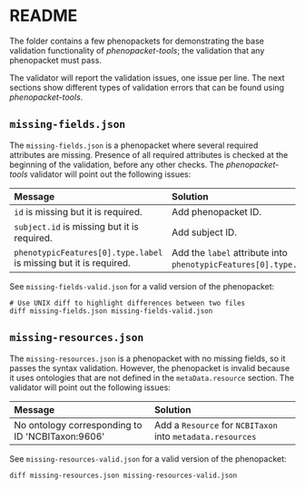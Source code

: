 # README

The folder contains a few phenopackets for demonstrating the base validation functionality of *phenopacket-tools*; 
the validation that any phenopacket must pass.

The validator will report the validation issues, one issue per line. The next sections show different types 
of validation errors that can be found using *phenopacket-tools*. 

## `missing-fields.json`

The `missing-fields.json` is a phenopacket where several required attributes are missing. Presence of all required
attributes is checked at the beginning of the validation, before any other checks. The *phenopacket-tools* validator 
will point out the following issues:

| Message                                                           | Solution                                                             |
|:------------------------------------------------------------------|:---------------------------------------------------------------------|
| `id` is missing but it is required.                               | Add phenopacket ID.                                                  |
| `subject.id` is missing but it is required.                       | Add subject ID.                                                      |
| `phenotypicFeatures[0].type.label` is missing but it is required. | Add the `label` attribute into `phenotypicFeatures[0].type.label`.   |

See `missing-fields-valid.json` for a valid version of the phenopacket:

```shell
# Use UNIX diff to highlight differences between two files
diff missing-fields.json missing-fields-valid.json
```

## `missing-resources.json`

The `missing-resources.json` is a phenopacket with no missing fields, so it passes the syntax validation. 
However, the phenopacket is invalid because it uses ontologies that are not defined in the `metaData.resource` section.
The validator will point out the following issues:

| Message                                           | Solution                                                   |
|:--------------------------------------------------|:-----------------------------------------------------------|
| No ontology corresponding to ID 'NCBITaxon:9606'  | Add a `Resource` for `NCBITaxon` into `metadata.resources` |

See `missing-resources-valid.json` for a valid version of the phenopacket:

```shell
diff missing-resources.json missing-resources-valid.json
```
